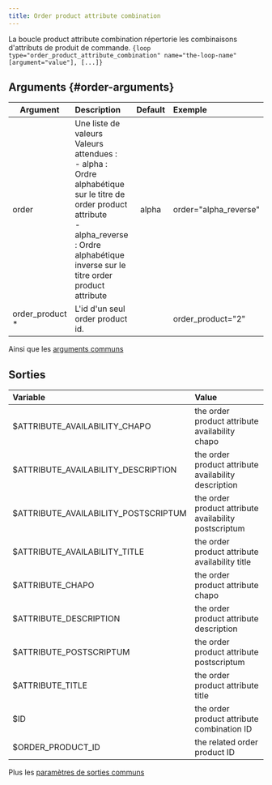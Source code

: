 ```yaml
---
title: Order product attribute combination
---
```


La boucle product attribute combination répertorie les combinaisons d'attributs de produit de commande.
`{loop type="order_product_attribute_combination" name="the-loop-name" [argument="value"], [...]}`

## Arguments {#order-arguments}

| Argument        | Description                                                                                                                                                                                                       | Default | Exemple               |
|-----------------|:------------------------------------------------------------------------------------------------------------------------------------------------------------------------------------------------------------------|:-------:|:----------------------|
| order           | Une liste de valeurs <br/> Valeurs attendues : <br/> - alpha : Ordre alphabétique sur le titre de order product attribute <br/> - alpha_reverse : Ordre alphabétique inverse sur le titre order product attribute |  alpha  | order="alpha_reverse" |
| order_product * | L'id d'un seul order product id.                                                                                                                                                                                  |         | order_product="2"     |

Ainsi que les [arguments communs](./global_arguments)

## Sorties

| Variable                             | Value                                                 |
|:-------------------------------------|:------------------------------------------------------|
| $ATTRIBUTE_AVAILABILITY_CHAPO        | the order product attribute availability chapo        |
| $ATTRIBUTE_AVAILABILITY_DESCRIPTION  | the order product attribute availability description  |
| $ATTRIBUTE_AVAILABILITY_POSTSCRIPTUM | the order product attribute availability postscriptum |
| $ATTRIBUTE_AVAILABILITY_TITLE        | the order product attribute availability title        |
| $ATTRIBUTE_CHAPO                     | the order product attribute chapo                     |
| $ATTRIBUTE_DESCRIPTION               | the order product attribute description               |
| $ATTRIBUTE_POSTSCRIPTUM              | the order product attribute postscriptum              |
| $ATTRIBUTE_TITLE                     | the order product attribute title                     |
| $ID                                  | the order product attribute combination ID            |
| $ORDER_PRODUCT_ID                    | the related order product ID                          |

Plus les [paramètres de sorties communs](./global_outputs)
